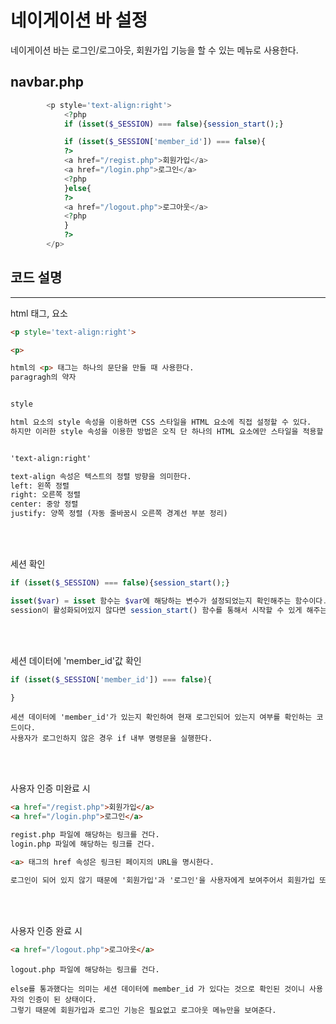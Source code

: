 # 네이게이션 바 설정

네이게이션 바는 로그인/로그아웃, 회원가입 기능을 할 수 있는 메뉴로 사용한다.
## navbar.php
```php 
        <p style='text-align:right'>            
            <?php
            if (isset($_SESSION) === false){session_start();}

            if (isset($_SESSION['member_id']) === false){
            ?>
            <a href="/regist.php">회원가입</a>
            <a href="/login.php">로그인</a>
            <?php
            }else{
            ?>
            <a href="/logout.php">로그아웃</a>
            <?php
            }
            ?>
        </p>
```

## 코드 설명
---
html 태그, 요소
```html
<p style='text-align:right'>
```
```html
<p>

html의 <p> 태그는 하나의 문단을 만들 때 사용한다.
paragragh의 약자


style

html 요소의 style 속성을 이용하면 CSS 스타일을 HTML 요소에 직접 설정할 수 있다.
하지만 이러한 style 속성을 이용한 방법은 오직 단 하나의 HTML 요소에만 스타일을 적용할 수 있다.


'text-align:right'

text-align 속성은 텍스트의 정렬 방향을 의미한다.
left: 왼쪽 정렬
right: 오른쪽 정렬
center: 중앙 정렬
justify: 양쪽 정렬 (자동 줄바꿈시 오른쪽 경계선 부분 정리)
```
</br>
</br>

세션 확인
```php
if (isset($_SESSION) === false){session_start();}
```
```php
isset($var) = isset 함수는 $var에 해당하는 변수가 설정되었는지 확인해주는 함수이다.
session이 활성화되어있지 않다면 session_start() 함수를 통해서 시작할 수 있게 해주는 코드이다.
```
</br>
</br>

세션 데이터에 'member_id'값 확인
```php
if (isset($_SESSION['member_id']) === false){

}
```
```
세션 데이터에 'member_id'가 있는지 확인하여 현재 로그인되어 있는지 여부를 확인하는 코드이다.
사용자가 로그인하지 않은 경우 if 내부 명령문을 실행한다.
```
</br>
</br>

사용자 인증 미완료 시
```html
<a href="/regist.php">회원가입</a>
<a href="/login.php">로그인</a>
```
```html
regist.php 파일에 해당하는 링크를 건다.
login.php 파일에 해당하는 링크를 건다.

<a> 태그의 href 속성은 링크된 페이지의 URL을 명시한다.

로그인이 되어 있지 않기 때문에 '회원가입'과 '로그인'을 사용자에게 보여주어서 회원가입 또는 로그인을 할 수 있는 환경을 만들어준다.
```
</br>
</br>

사용자 인증 완료 시
```html
<a href="/logout.php">로그아웃</a>
```
```
logout.php 파일에 해당하는 링크를 건다.

else를 통과했다는 의미는 세션 데이터에 member_id 가 있다는 것으로 확인된 것이니 사용자의 인증이 된 상태이다.
그렇기 때문에 회원가입과 로그인 기능은 필요없고 로그아웃 메뉴만을 보여준다.
```






